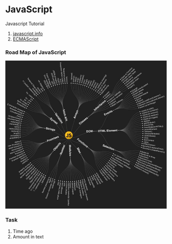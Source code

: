 # JavaScript

Javascript Tutorial
1. [javascript.info](https://javascript.info/)
2. [ECMAScript](https://en.wikipedia.org/wiki/ECMAScript)

### Road Map of JavaScript
![alt text](https://github.com/webhazrat/javascript/blob/main/javascript-roadmap.jpg?raw=true)

### Task
1. Time ago
2. Amount in text
